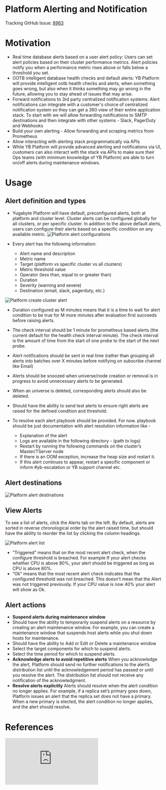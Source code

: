 # Platform Alerting and Notification

Tracking GitHub Issue: [8963](https://github.com/yugabyte/yugabyte-db/issues/8963)


# Motivation
* Real time database alerts based on a user alert policy: Users can set alert policies based on their cluster performance metrics. Alert policies notify you when a performance metric rises above or falls below a threshold you set. 
* OOTB intelligent database health checks and default alerts: YB Platform will provide intelligent ootb health checks and alerts, when something goes wrong, but also when it thinks something may go wrong in the future, allowing you to stay ahead of issues that may arise. 
* Forward notifications to 3rd party centralized notification systems: Alert notifications can integrate with a customer's choice of centralized notification system so they can get a 360 view of their entire application stack. To start with we will allow forwarding notifications to SMTP destinations and then integrate with other systems - Slack, PagerDuty and Webhooks
* Build your own alerting - Allow forwarding and scraping metrics from Prometheus
* Allow interacting with alerting stack programmatically via APIs	
* While YB Platform will provide advanced alerting and notifications via UI, customers can also interact with the stack via APIs to make sure their Ops teams (with minimum knowledge of YB Platform) are able to turn on/off alerts during maintenance windows. 


# Usage

## Alert definition and types
* Yugabyte Platform will have default, preconfigured alerts, both at platform and cluster level. Cluster alerts can be configured globally for all clusters, or per specific cluster. In addition to the above default alerts, users can configure their alerts based on a specific condition on any available metric. 
![Platform alert configurations](https://github.com/ymahajan/yugabyte-db/blob/current-roadmap-updates/architecture/design/images/platform-alert-configurations.png)

* Every alert has the following information:
    * Alert name and description
    * Metric name
    * Target (platform vs specific cluster vs all clusters)
    * Metric threshold value
    * Operator (less than, equal to or greater than)
    * Duration
    * Severity (warning and severe)
    * Destination (email, slack, pagerduty, etc.)
    
![Platform create cluster alert](https://github.com/ymahajan/yugabyte-db/blob/current-roadmap-updates/architecture/design/images/platform-create-cluster-alert.png) 

* Duration configured as M minutes means that it is a time to wait for alert condition to be true for M more minutes after evaluation first succeeds before raising alerts.
* The check interval should be 1 minute for prometheus based alerts (the current default for the health check interval minute). The check interval is the amount of time from the start of one probe to the start of the next probe.

* Alert notifications should be sent in real time (rather than grouping all alerts into batches over X minutes before notifying on subscribe channel like Email)
* Alerts should be snoozed when universe/node creation or removal is in progress to avoid unnecessary alerts to be generated.
* When an universe is deleted, corresponding alerts should also be deleted.
* Should have the ability to send test alerts to ensure right alerts are raised for the defined condition and threshold.
* To resolve each alert playbook should be provided. For now. playbook should be just documentation with alert resolution information like - 
  * Explanation of the alert
  * Logs are available in the following directory - (path to logs)
  * Restart by running the following commands on the cluster’s Master/TServer node
  * If there is an OOM exception, increase the heap size and restart it. 
  * If this alert continues to appear, restart a specific component or inform #yb-escalation or YB support channel etc.

## Alert destinations

![Platform alert destinations](https://github.com/ymahajan/yugabyte-db/blob/current-roadmap-updates/architecture/design/images/platform-alert-destinations.png)

## View Alerts
To see a list of alerts, click the Alerts tab on the left. By default, alerts are sorted in reverse chronological order by the alert raised time, but should have the ability to reorder the list by clicking the column headings. 

![Platform alert list](https://github.com/ymahajan/yugabyte-db/blob/current-roadmap-updates/architecture/design/images/platform-alert-list.png)


* “Triggered” means that on the most recent alert check, when the configure threshold is breached. For example If your alert checks whether CPU is above 80%, your alert should be triggered as long as CPU is above 80%.
* “Ok” means that the most recent alert check indicates that the configured threshold was not breached. This doesn’t mean that the Alert was not triggered previously. If your CPU value is now 40% your alert will show as Ok.
## Alert actions
* **Suspend alerts during maintenance window**
* Should have the ability to temporarily suspend alerts on a resource by creating an alert maintenance window. For example, you can create a maintenance window that suspends host alerts while you shut down hosts for maintenance.
* Should have the ability to Add or Edit or Delete a maintenance window
* Select the target components for which to suspend alerts.
* Select the time period for which to suspend alerts.
* **Acknowledge alerts to avoid repetitive alerts**
When you acknowledge the alert, Platform should send no further notifications to the alert’s distribution list until the acknowledgement period has passed or until you resolve the alert. The distribution list should not receive any notification of the acknowledgment.
* **Resolve alerts explicitly**
Alerts should resolve when the alert condition no longer applies. For example, if a replica set’s primary goes down, Platform issues an alert that the replica set does not have a primary. When a new primary is elected, the alert condition no longer applies, and the alert should resolve. 

# References

[![Analytics](https://yugabyte.appspot.com/UA-104956980-4/architecture/design/platform-alerting-and-notification.md?pixel&useReferer)](https://github.com/yugabyte/ga-beacon)
